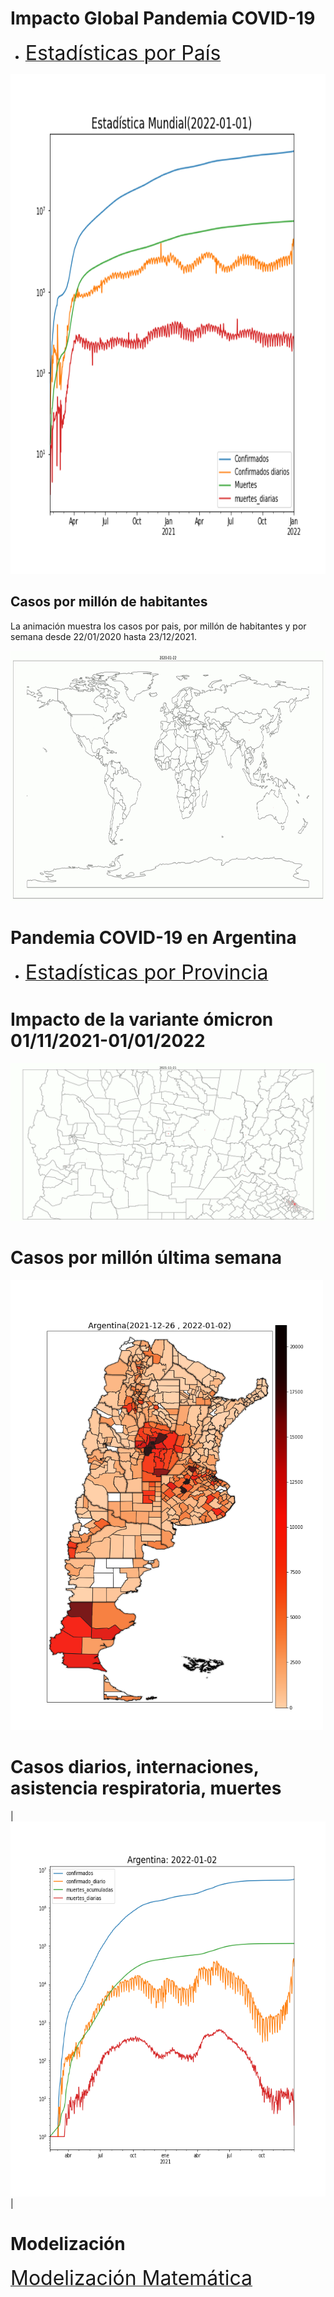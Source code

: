 <h1> Impacto Global Pandemia COVID-19</h1>

* [<font size="6"> Estadísticas por País </font> ](internacionales/README.md)

<img src="internacionales/imagenes/Mundial.png" width="640" height="800">



<h2> Casos por millón de habitantes </h2>

La animación muestra los casos por  pais, por millón de habitantes y por semana desde 22/01/2020 hasta 23/12/2021.

<img src="video/Planeta_Casos_x_Millon_x_Semana.gif" width="940" height="400">



<h1> Pandemia COVID-19 en Argentina</h1>

* [<font size="6"> Estadísticas por Provincia </font> ](provincias/README.md)

<h1> Impacto de la variante ómicron 01/11/2021-01/01/2022</h1>
<img src="video/argentina_casos_x_semana.gif">

<h1>Casos por millón última semana</h1>
<img src="imagenes/ARGENTINA-casosx1M.png" width="500" height="720">


<h1>Casos diarios, internaciones, asistencia respiratoria, muertes</h1>

|<img src="imagenes/ARGENTINA-General.png" width="600" height="600">|








<h1> Modelización </h1>

[<font size="6"> Modelización Matemática  </font> ](fiteos/README.md)
